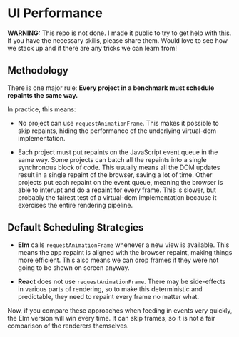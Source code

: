 # UI Performance

**WARNING:** This repo is not done. I made it public to try to get help with [this](https://github.com/elm-lang/projects#compare-elms-virtual-dom-to-other-stuff). If you have the necessary skills, please share them. Would love to see how we stack up and if there are any tricks we can learn from!


## Methodology

There is one major rule: **Every project in a benchmark must schedule repaints the same way.**

In practice, this means:

  - No project can use `requestAnimationFrame`. This makes it possible to skip repaints, hiding the performance of the underlying virtual-dom implementation.

  - Each project must put repaints on the JavaScript event queue in the same way. Some projects can batch all the repaints into a single synchronous block of code. This usually means all the DOM updates result in a single repaint of the browser, saving a lot of time. Other projects put each repaint on the event queue, meaning the browser is able to interupt and do a repaint for every frame. This is slower, but probably the fairest test of a virtual-dom implementation because it exercises the entire rendering pipeline.

## Default Scheduling Strategies

  - **Elm** calls `requestAnimationFrame` whenever a new view is available. This means the app repaint is aligned with the browser repaint, making things more efficient. This also means we can drop frames if they were not going to be shown on screen anyway.

  - **React** does not use `requestAnimationFrame`. There may be side-effects in various parts of rendering, so to make this deterministic and predictable, they need to repaint every frame no matter what.

Now, if you compare these approaches when feeding in events very quickly, the Elm version will win every time. It can skip frames, so it is not a fair comparison of the renderers themselves.
